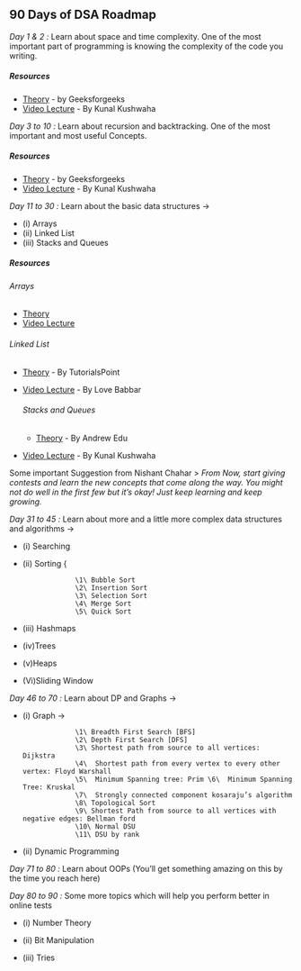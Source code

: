 ## 90 Days of DSA Roadmap 

*Day 1 & 2 :*  Learn about space and time complexity. One of the most important part of programming is knowing the complexity of the code you writing.
##### Resources
- [Theory](https://www.geeksforgeeks.org/time-complexity-and-space-complexity/) - by Geeksforgeeks
- [Video Lecture](https://www.youtube.com/watch?v=mV3wrLBbuuE) - By Kunal Kushwaha

*Day 3 to 10 :* Learn about recursion and backtracking. One of the most important and most useful
Concepts. 
##### Resources
- [Theory](https://www.geeksforgeeks.org/introduction-to-backtracking-data-structure-and-algorithm-tutorials/#:~:text=Difference%20between%20Recursion%20and%20Backtracking,best%20result%20for%20the%20problem.) - by Geeksforgeeks
- [Video Lecture](https://www.youtube.com/playlist?list=PL9gnSGHSqcnp39cTyB1dTZ2pJ04Xmdrod) - By Kunal Kushwaha

*Day 11 to 30 :*  Learn about the basic data structures ->  

* (i) Arrays 
* (ii) Linked List 
* (iii) Stacks and Queues

##### Resources
 ###### Arrays 
- [Theory](https://www.geeksforgeeks.org/introduction-to-backtracking-data-structure-and-algorithm-tutorials/#:~:text=Difference%20between%20Recursion%20and%20Backtracking,best%20result%20for%20the%20problem.)
- [Video Lecture](https://www.youtube.com/playlist?list=PL9gnSGHSqcnp39cTyB1dTZ2pJ04Xmdrod)
 ###### Linked List 
 - [Theory](https://www.tutorialspoint.com/data_structures_algorithms/linked_list_algorithms.htm#:~:text=A%20linked%20list%20is%20a,used%20data%20structure%20after%20array.) - By TutorialsPoint
- [Video Lecture](https://www.youtube.com/playlist?list=PLDzeHZWIZsTr54_TH_NK4ibFojS4mmQA6) - By Love Babbar
 
  ###### Stacks and Queues
  - [Theory](https://www.andrew.cmu.edu/course/15-121/lectures/Stacks%20and%20Queues/Stacks%20and%20Queues.html) - By Andrew Edu
- [Video Lecture](https://www.youtube.com/watch?v=rHQI4mrJ3cg) - By Kunal Kushwaha


Some important Suggestion from Nishant Chahar > *From Now, start giving contests and learn the new concepts that come along the way.
                         You might not do well in the first few but it’s okay! Just keep learning and keep growing.*

*Day 31 to 45 :* Learn about more and a little more complex data structures and algorithms ->

* (i) Searching

* (ii) Sorting { 

                   \1\ Bubble Sort
                   \2\ Insertion Sort
                   \3\ Selection Sort
                   \4\ Merge Sort
                   \5\ Quick Sort
                   
* (iii) Hashmaps

* (iv)Trees 

* (v)Heaps 

* (Vi)Sliding Window

*Day 46 to 70 :*  Learn about DP and Graphs ->  

* (i) Graph -> 


                   \1\ Breadth First Search [BFS]  
                   \2\ Depth First Search [DFS] 
                   \3\ Shortest path from source to all vertices: Dijkstra 
                   \4\  Shortest path from every vertex to every other vertex: Floyd Warshall 
                   \5\  Minimum Spanning tree: Prim \6\  Minimum Spanning Tree: Kruskal  
                   \7\  Strongly connected component kosaraju’s algorithm 
                   \8\ Topological Sort  
                   \9\ Shortest Path from source to all vertices with negative edges: Bellman ford   
                   \10\ Normal DSU   
                   \11\ DSU by rank


* (ii) Dynamic Programming 



*Day 71 to 80 :*  Learn about OOPs (You’ll get something amazing on this by the time you reach here)


*Day 80 to 90 :*  Some more topics which will help you perform better in online tests 

* (i) Number Theory 

* (ii) Bit Manipulation

* (iii) Tries<br>




